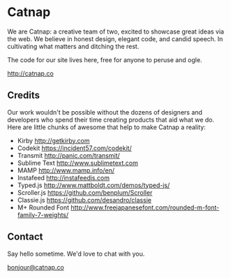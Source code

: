 # Catnap

We are Catnap: a creative team of two, excited to showcase great ideas via the web. We believe in honest design, elegant code, and candid speech. In cultivating what matters and ditching the rest.

The code for our site lives here, free for anyone to peruse and ogle.

<http://catnap.co>

## Credits

Our work wouldn't be possible without the dozens of designers and developers who spend their time creating products that aid what we do. Here are little chunks of awesome that help to make Catnap a reality:

- Kirby <http://getkirby.com>
- Codekit <https://incident57.com/codekit/>
- Transmit <http://panic.com/transmit/>
- Sublime Text <http://www.sublimetext.com>
- MAMP <http://www.mamp.info/en/>
- Instafeed <http://instafeedjs.com>
- Typed.js <http://www.mattboldt.com/demos/typed-js/>
- Scroller.js <https://github.com/benplum/Scroller>
- Classie.js <https://github.com/desandro/classie>
- M+ Rounded Font <http://www.freejapanesefont.com/rounded-m-font-family-7-weights/>

## Contact

Say hello sometime. We'd love to chat with you.

<bonjour@catnap.co>
